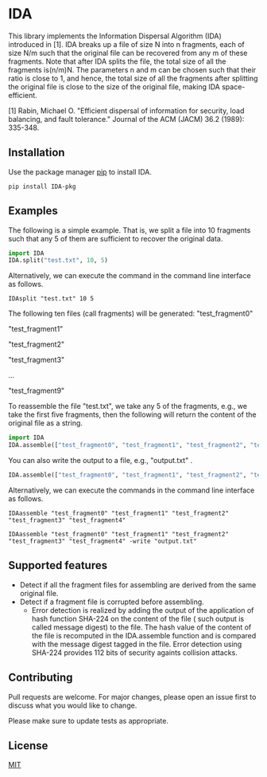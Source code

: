 # IDA

This library implements the Information Dispersal Algorithm (IDA) introduced in [1].
IDA breaks up a file of size N into n fragments, each of size N/m such that the original file can be recovered from any m of these fragments.
Note that after IDA splits the file, the total size of all the fragments is(n/m)N. 
The parameters n and m can be chosen such that their ratio is close to 1, and hence, the total size of all the fragments after splitting the original file is close to the size of the original file, making IDA space-efficient. 

[1] Rabin, Michael O. "Efficient dispersal of information for security, load balancing, and fault tolerance." Journal of the ACM (JACM) 36.2 (1989): 335-348.

## Installation

Use the package manager [pip](https://pip.pypa.io/en/stable/) to install IDA.

```
pip install IDA-pkg
```

<!-- ## Issues -->
<!-- * Warning: currently only works with small files! -->

## Examples
The following is a simple example. That is, we split a file into 10 fragments such that any 5 of them are sufficient to recover the original data. 

```python
import IDA
IDA.split("test.txt", 10, 5) 
```

Alternatively, we can execute the command in the command line interface as follows. 

```
IDAsplit "test.txt" 10 5
```

The following ten files (call fragments) will be generated: 
"test_fragment0"

"test_fragment1"

"test_fragment2"

"test_fragment3"

...

"test_fragment9"

To reassemble the file "test.txt", we take any 5 of the fragments, e.g., we take the first five fragments, then the following will return the content of the original file as a string. 

```python
import IDA
IDA.assemble(["test_fragment0", "test_fragment1", "test_fragment2", "test_fragment3", "test_fragment4"]) 
```

You can also write the output to a file, e.g., "output.txt" .

```python
IDA.assemble(["test_fragment0", "test_fragment1", "test_fragment2", "test_fragment3", "test_fragment4"], "output.txt") 
```

Alternatively, we can execute the commands in the command line interface as follows. 

```
IDAassemble "test_fragment0" "test_fragment1" "test_fragment2" "test_fragment3" "test_fragment4"
```

```
IDAassemble "test_fragment0" "test_fragment1" "test_fragment2" "test_fragment3" "test_fragment4" -write "output.txt"
```

## Supported features
* Detect if all the fragment files for assembling are derived from the same original file. 
* Detect if a fragment file is corrupted before assembling. 
  - Error detection is realized by adding the output of the application of hash function SHA-224 on the content of the file ( such output is called message digest) to the file. The hash value of the content of the file is recomputed in the IDA.assemble function and is compared with the message digest tagged in the file. Error detection using SHA-224 provides 112 bits of security againts collision attacks. 


## Contributing
Pull requests are welcome. For major changes, please open an issue first to discuss what you would like to change.

Please make sure to update tests as appropriate.


## License
[MIT](https://choosealicense.com/licenses/mit/)
